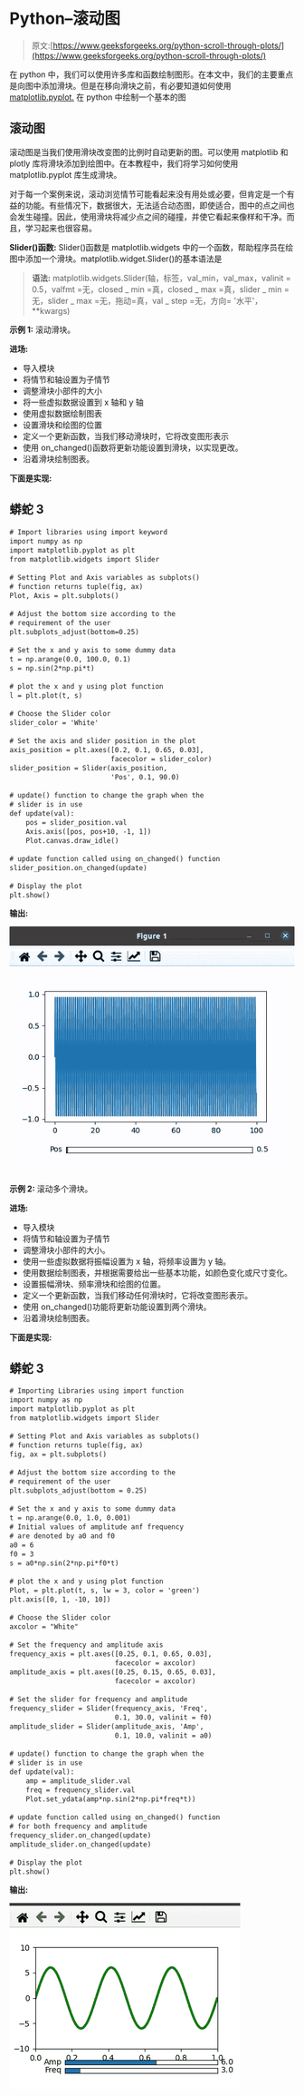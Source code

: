 # Python–滚动图

> 原文:[https://www.geeksforgeeks.org/python-scroll-through-plots/](https://www.geeksforgeeks.org/python-scroll-through-plots/)

在 python 中，我们可以使用许多库和函数绘制图形。在本文中，我们的主要重点是向图中添加滑块。但是在移向滑块之前，有必要知道如何使用 [matplotlib.pyplot.](https://www.geeksforgeeks.org/python-introduction-matplotlib/) 在 python 中绘制一个基本的图

## 滚动图

滚动图是当我们使用滑块改变图的比例时自动更新的图。可以使用 matplotlib 和 plotly 库将滑块添加到绘图中。在本教程中，我们将学习如何使用 matplotlib.pyplot 库生成滑块。

对于每一个案例来说，滚动浏览情节可能看起来没有用处或必要，但肯定是一个有益的功能。有些情况下，数据很大，无法适合动态图，即使适合，图中的点之间也会发生碰撞。因此，使用滑块将减少点之间的碰撞，并使它看起来像样和干净。而且，学习起来也很容易。

**Slider()函数:** Slider()函数是 matplotlib.widgets 中的一个函数，帮助程序员在绘图中添加一个滑块。matplotlib.widget.Slider()的基本语法是

> **语法:** matplotlib.widgets.Slider(轴，标签，val_min，val_max，valinit = 0.5，valfmt =无，closed _ min =真，closed _ max =真，slider _ min =无，slider _ max =无，拖动=真，val _ step =无，方向= '水平'，**kwargs)

**示例 1:** 滚动滑块。

**进场:**

*   导入模块
*   将情节和轴设置为子情节
*   调整滑块小部件的大小
*   将一些虚拟数据设置到 x 轴和 y 轴
*   使用虚拟数据绘制图表
*   设置滑块和绘图的位置
*   定义一个更新函数，当我们移动滑块时，它将改变图形表示
*   使用 on_changed()函数将更新功能设置到滑块，以实现更改。
*   沿着滑块绘制图表。

**下面是实现:**

## 蟒蛇 3

```
# Import libraries using import keyword
import numpy as np
import matplotlib.pyplot as plt
from matplotlib.widgets import Slider

# Setting Plot and Axis variables as subplots()
# function returns tuple(fig, ax)
Plot, Axis = plt.subplots()

# Adjust the bottom size according to the
# requirement of the user
plt.subplots_adjust(bottom=0.25)

# Set the x and y axis to some dummy data
t = np.arange(0.0, 100.0, 0.1)
s = np.sin(2*np.pi*t)

# plot the x and y using plot function
l = plt.plot(t, s)

# Choose the Slider color
slider_color = 'White'

# Set the axis and slider position in the plot
axis_position = plt.axes([0.2, 0.1, 0.65, 0.03],
                         facecolor = slider_color)
slider_position = Slider(axis_position,
                         'Pos', 0.1, 90.0)

# update() function to change the graph when the
# slider is in use
def update(val):
    pos = slider_position.val
    Axis.axis([pos, pos+10, -1, 1])
    Plot.canvas.draw_idle()

# update function called using on_changed() function
slider_position.on_changed(update)

# Display the plot
plt.show()
```

**输出:**

![scroll through plot matplotlib](img/5f7f2472ba3211fba869e161a1e2ee21.png)

**示例 2:** 滚动多个滑块。

**进场:**

*   导入模块
*   将情节和轴设置为子情节
*   调整滑块小部件的大小。
*   使用一些虚拟数据将振幅设置为 x 轴，将频率设置为 y 轴。
*   使用数据绘制图表，并根据需要给出一些基本功能，如颜色变化或尺寸变化。
*   设置振幅滑块、频率滑块和绘图的位置。
*   定义一个更新函数，当我们移动任何滑块时，它将改变图形表示。
*   使用 on_changed()功能将更新功能设置到两个滑块。
*   沿着滑块绘制图表。

**下面是实现:**

## 蟒蛇 3

```
# Importing Libraries using import function
import numpy as np
import matplotlib.pyplot as plt
from matplotlib.widgets import Slider

# Setting Plot and Axis variables as subplots()
# function returns tuple(fig, ax)
fig, ax = plt.subplots()

# Adjust the bottom size according to the
# requirement of the user
plt.subplots_adjust(bottom = 0.25)

# Set the x and y axis to some dummy data
t = np.arange(0.0, 1.0, 0.001)
# Initial values of amplitude anf frequency 
# are denoted by a0 and f0
a0 = 6
f0 = 3
s = a0*np.sin(2*np.pi*f0*t)

# plot the x and y using plot function
Plot, = plt.plot(t, s, lw = 3, color = 'green')
plt.axis([0, 1, -10, 10])

# Choose the Slider color
axcolor = "White"

# Set the frequency and amplitude axis
frequency_axis = plt.axes([0.25, 0.1, 0.65, 0.03], 
                          facecolor = axcolor)
amplitude_axis = plt.axes([0.25, 0.15, 0.65, 0.03], 
                          facecolor = axcolor)

# Set the slider for frequency and amplitude
frequency_slider = Slider(frequency_axis, 'Freq', 
                          0.1, 30.0, valinit = f0)
amplitude_slider = Slider(amplitude_axis, 'Amp', 
                          0.1, 10.0, valinit = a0)

# update() function to change the graph when the
# slider is in use
def update(val):
    amp = amplitude_slider.val
    freq = frequency_slider.val
    Plot.set_ydata(amp*np.sin(2*np.pi*freq*t))

# update function called using on_changed() function 
# for both frequency and amplitude
frequency_slider.on_changed(update)
amplitude_slider.on_changed(update)

# Display the plot
plt.show()
```

**输出:**

![scroll thourgh plots](img/2936f351cae2f5ced7096d269fa0cdb6.png)